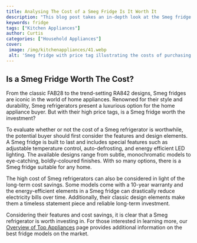 ```yaml
---
title: Analysing The Cost of a Smeg Fridge Is It Worth It
description: "This blog post takes an in-depth look at the Smeg fridge market We analyse whether a Smeg fridge is worth the cost exploring both the pros and cons"
keywords: fridge
tags: ["Kitchen Appliances"]
author: Curtis
categories: ["Household Appliances"]
cover: 
 image: /img/kitchenappliances/41.webp
 alt: 'Smeg fridge with price tag illustrating the costs of purchasing a Smeg Fridge'
---
```

## Is a Smeg Fridge Worth The Cost?
From the classic FAB28 to the trend-setting RA842 designs, Smeg fridges are iconic in the world of home appliances. Renowned for their style and durability, Smeg refrigerators present a luxurious option for the home appliance buyer. But with their high price tags, is a Smeg fridge worth the investment? 

To evaluate whether or not the cost of a Smeg refrigerator is worthwhile, the potential buyer should first consider the features and design elements. A Smeg fridge is built to last and includes special features such as adjustable temperature control, auto-defrosting, and energy efficient LED lighting. The available designs range from subtle, monochromatic models to eye-catching, boldly-coloured finishes. With so many options, there is a Smeg fridge suitable for any home.

The high cost of Smeg refrigerators can also be considered in light of the long-term cost savings. Some models come with a 10-year warranty and the energy-efficient elements in a Smeg fridge can drastically reduce electricity bills over time. Additionally, their classic design elements make them a timeless statement piece and reliable long-term investment.

Considering their features and cost savings, it is clear that a Smeg refrigerator is worth investing in. For those interested in learning more, our [Overview of Top Appliances](./pages/appliance-overview) page provides additional information on the best fridge models on the market.
